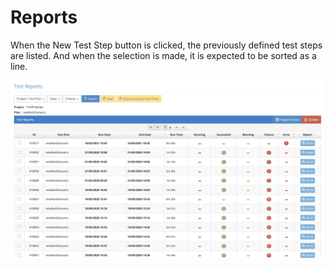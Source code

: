 # Reports

When the New Test Step button is clicked, the previously defined test steps are listed. And when the selection is made, it is expected to be sorted as a line.



![](<../.gitbook/assets/TestReports (1).png>)
